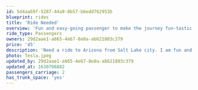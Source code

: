 ```yaml
---
id: 5d4aa69f-5287-44a9-8b57-b6edd762953b
blueprint: rides
title: 'Ride Needed'
overview: 'Fun and easy-going passenger to make the journey fun-tastic'
ride_type: Passengers
owners: 29d2aae1-a865-4e67-8e0a-ab621803c379
price: '45'
description: 'Need a ride to Arizona from Salt Lake city. I am fun and easy-going passenger who willing to bougie down with good music on the stereo'
photo: Tesla.jpeg
updated_by: 29d2aae1-a865-4e67-8e0a-ab621803c379
updated_at: 1630706882
passengers_carriage: 2
has_trunk_space: 'yes'
---
```

